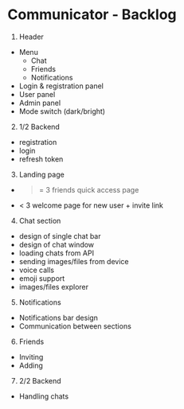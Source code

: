 # Communicator - Backlog

 1) Header
  - Menu 
    - Chat
    - Friends
    - Notifications
  - Login & registration panel 
  - User panel
  - Admin panel
  - Mode switch (dark/bright)
 2) 1/2 Backend 
  - registration
  - login
  - refresh token
 3) Landing page
  - >= 3 friends quick access page
  - < 3 welcome page for new user + invite link
 4) Chat section
  - design of single chat bar
  - design of chat window
  - loading chats from API
  - sending images/files from device
  - voice calls
  - emoji support
  - images/files explorer
 5) Notifications
  - Notifications bar design
  - Communication between sections
 6) Friends
  - Inviting
  - Adding
 7) 2/2 Backend
  - Handling chats
